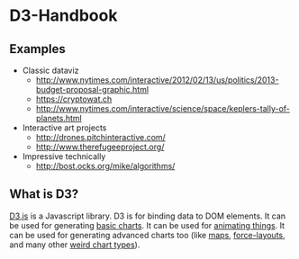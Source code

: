# D3-Handbook

## Examples

- Classic dataviz
	- http://www.nytimes.com/interactive/2012/02/13/us/politics/2013-budget-proposal-graphic.html
	- https://cryptowat.ch
	- http://www.nytimes.com/interactive/science/space/keplers-tally-of-planets.html
- Interactive art projects
	- http://drones.pitchinteractive.com/
	- http://www.therefugeeproject.org/
- Impressive technically
	- http://bost.ocks.org/mike/algorithms/

## What is D3?

[D3.js](http://d3js.org/) is a Javascript library.
D3 is for binding data to DOM elements.
It can be used for generating [basic charts](https://github.com/mbostock/d3/wiki/Gallery#basic-charts).
It can be used for [animating things](http://bl.ocks.org/mbostock/1256572).
It can be used for generating advanced charts too (like [maps](http://bl.ocks.org/r4vi/4185745), [force-layouts](http://bl.ocks.org/mbostock/929623), and many other [weird chart types](http://bost.ocks.org/mike/uberdata/)).

